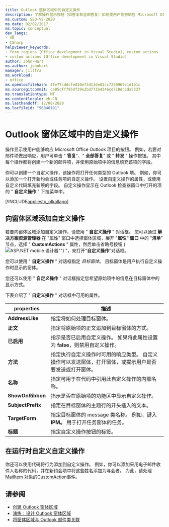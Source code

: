 ```yaml
---
title: Outlook 窗体区域中的自定义操作
description: 了解操作显示按钮（如答复和全部答复）如何使用户能够响应 Microsoft Office Outlook 项目。
ms.custom: SEO-VS-2020
ms.date: 02/02/2017
ms.topic: conceptual
dev_langs:
- VB
- CSharp
helpviewer_keywords:
- form regions [Office development in Visual Studio], custom actions
- custom actions [Office development in Visual Studio]
author: John-Hart
ms.author: johnhart
manager: jillfra
ms.workload:
- office
ms.openlocfilehash: 4fe77cddcfe810e73d13de81cc7280969c1d1b1c
ms.sourcegitcommit: ce85cff795df29e2bd773b4346cd718dccda5337
ms.translationtype: MT
ms.contentlocale: zh-CN
ms.lasthandoff: 12/08/2020
ms.locfileid: "96848191"
---
```

# <a name="custom-actions-in-outlook-form-regions"></a>Outlook 窗体区域中的自定义操作
  操作显示使用户能够响应 Microsoft Office Outlook 项目的按钮。 例如，若要对邮件项做出响应，用户可单击 " **答复**"、" **全部答复**" 或 " **转发** " 操作按钮。 其中每个操作都将创建一个新的邮件项，并使用原始项中的信息填充该项的字段。

 你可以创建一个自定义操作，该操作将打开任何类型的 Outlook 项。 例如，你可以添加一个打开新约会或任务项的自定义操作。 设置自定义操作的属性，或使用自定义代码填充新项的字段。 自定义操作显示在 Outlook 检查器窗口中打开的项的 " **自定义操作** " 下拉菜单中。

 [!INCLUDE[appliesto_olkallapp](../vsto/includes/appliesto-olkallapp-md.md)]

## <a name="add-custom-actions-to-a-form-region"></a>向窗体区域添加自定义操作
 若要向窗体区域添加自定义操作，请使用 " **自定义操作** " 对话框。 您可以通过 **解决方案资源管理器** 在 "属性" 窗口中选择窗体区域，展开 "**属性" 窗口** 中的 "**清单**" 节点，选择 " **CustomActions** " 属性，然后单击省略号按钮 (![ASP.NET mobile 设计器](../sharepoint/media/mwellipsis.gif "ASP.NET 移动设计器中的省略号")"") "，来打开"**自定义操作**"对话框。

 您可以使用 " **自定义操作** " 对话框指定 *目标窗体*。 目标窗体是用户执行自定义操作时显示的窗体。

 您还可以使用 " **自定义操作** " 对话框指定您希望原始项中的信息在目标窗体中的显示方式。

 下表介绍了 " **自定义操作** " 对话框中可用的属性。

|properties|描述|
|--------------|-----------------|
|**AddressLike**|指定将如何处理目标窗体。|
|**正文**|指定将原始项的正文追加到目标窗体的方式。|
|**已启用**|指示是否已启用自定义操作。 如果将此属性设置为 **false**，则禁用自定义操作。|
|**方法**|指定执行自定义操作时可用的响应类型。 自定义操作可以发送窗体，打开窗体，或提示用户是否要发送或打开窗体。|
|**名称**|指定可用于在代码中引用此自定义操作的内部名称。|
|**ShowOnRibbon**|指示是否在原始项的功能区中显示自定义操作。|
|**SubjectPrefix**|指定在目标窗体的主题行的开头插入的文本。|
|**TargetForm**|指定目标窗体的 message 类名称。 例如，键入 **IPM。** 用于打开任务窗体的任务。|
|**标题**|指定自定义操作按钮的标签。|

## <a name="customize-a-custom-action-at-run-time"></a>在运行时自定义自定义操作
 你还可以使用代码将行为添加到自定义操作。 例如，你可以添加采用电子邮件收件人名称的代码，并在新约会项中将这些姓名添加为与会者。 为此，请处理[MailItem 对象](/office/vba/api/Outlook.MailItem)的[CustomAction](/office/vba/api/Outlook.MailItem.CustomAction)事件。

## <a name="see-also"></a>请参阅
- [创建 Outlook 窗体区域](../vsto/creating-outlook-form-regions.md)
- [演练：设计 Outlook 窗体区域](../vsto/walkthrough-designing-an-outlook-form-region.md)
- [将窗体区域与 Outlook 邮件类关联](../vsto/associating-a-form-region-with-an-outlook-message-class.md)
